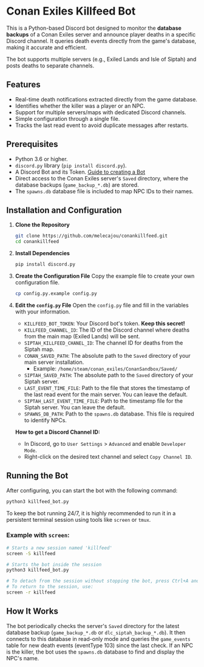 # Conan Exiles Killfeed Bot

This is a Python-based Discord bot designed to monitor the **database backups** of a Conan Exiles server and announce player deaths in a specific Discord channel. It queries death events directly from the game's database, making it accurate and efficient.

The bot supports multiple servers (e.g., Exiled Lands and Isle of Siptah) and posts deaths to separate channels.

## Features

- Real-time death notifications extracted directly from the game database.
- Identifies whether the killer was a player or an NPC.
- Support for multiple servers/maps with dedicated Discord channels.
- Simple configuration through a single file.
- Tracks the last read event to avoid duplicate messages after restarts.

## Prerequisites

- Python 3.6 or higher.
- `discord.py` library (`pip install discord.py`).
- A Discord Bot and its Token. [Guide to creating a Bot](https://discordpy.readthedocs.io/en/stable/discord.html)
- Direct access to the Conan Exiles server's `Saved` directory, where the database backups (`game_backup_*.db`) are stored.
- The `spawns.db` database file is included to map NPC IDs to their names.

## Installation and Configuration

1.  **Clone the Repository**
    ```bash
    git clone https://github.com/melecajou/conankillfeed.git
    cd conankillfeed
    ```

2.  **Install Dependencies**
    ```bash
    pip install discord.py
    ```

3.  **Create the Configuration File**
    Copy the example file to create your own configuration file.
    ```bash
    cp config.py.example config.py
    ```

4.  **Edit the `config.py` File**
    Open the `config.py` file and fill in the variables with your information.

    - `KILLFEED_BOT_TOKEN`: Your Discord bot's token. **Keep this secret!**
    - `KILLFEED_CHANNEL_ID`: The ID of the Discord channel where deaths from the main map (Exiled Lands) will be sent.
    - `SIPTAH_KILLFEED_CHANEL_ID`: The channel ID for deaths from the Siptah map.
    - `CONAN_SAVED_PATH`: The absolute path to the `Saved` directory of your main server installation.
      - Example: `/home/steam/conan_exiles/ConanSandbox/Saved/`
    - `SIPTAH_SAVED_PATH`: The absolute path to the `Saved` directory of your Siptah server.
    - `LAST_EVENT_TIME_FILE`: Path to the file that stores the timestamp of the last read event for the main server. You can leave the default.
    - `SIPTAH_LAST_EVENT_TIME_FILE`: Path to the timestamp file for the Siptah server. You can leave the default.
    - `SPAWNS_DB_PATH`: Path to the `spawns.db` database. This file is required to identify NPCs.

    **How to get a Discord Channel ID:**
    - In Discord, go to `User Settings` > `Advanced` and enable `Developer Mode`.
    - Right-click on the desired text channel and select `Copy Channel ID`.

## Running the Bot

After configuring, you can start the bot with the following command:

```bash
python3 killfeed_bot.py
```

To keep the bot running 24/7, it is highly recommended to run it in a persistent terminal session using tools like `screen` or `tmux`.

### Example with `screen`:

```bash
# Starts a new session named 'killfeed'
screen -S killfeed

# Starts the bot inside the session
python3 killfeed_bot.py

# To detach from the session without stopping the bot, press Ctrl+A and then D.
# To return to the session, use:
screen -r killfeed
```

## How It Works

The bot periodically checks the server's `Saved` directory for the latest database backup (`game_backup_*.db` or `dlc_siptah_backup_*.db`). It then connects to this database in read-only mode and queries the `game_events` table for new death events (eventType 103) since the last check. If an NPC is the killer, the bot uses the `spawns.db` database to find and display the NPC's name.
